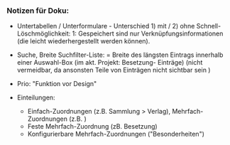### Notizen für Doku: 

* Untertabellen / Unterformulare - Unterschied 1) mit / 2) ohne Schnell-Löschmöglichkeit: 1: Gespeichert sind nur Verknüpfungsinformationen (die leicht wiederhergestellt werden können).  

* Suche, Breite Suchfilter-Liste: = Breite des längsten Eintrags innerhalb einer Auswahl-Box (im akt. Projekt: Besetzung- Einträge) (nicht vermeidbar, da ansonsten Teile von Einträgen nicht sichtbar sein )

* Prio: "Funktion vor Design"


* Einteilungen: 
    * Einfach-Zuordnungen (z.B. Sammlung > Verlag), Mehrfach-Zuordnungen (z.B. )
    * Feste Mehrfach-Zuordnung (zB. Besetzung)
    * Konfigurierbare Mehrfach-Zuordnungen ("Besonderheiten")
